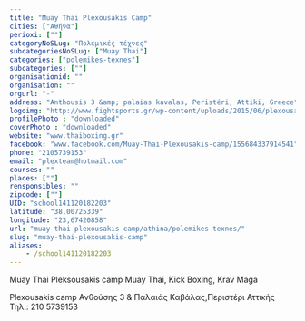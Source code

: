 ```yaml
---
title: "Muay Thai Plexousakis Camp"
cities: ["Αθήνα"]
perioxi: [""]
categoryNoSLug: "Πολεμικές τέχνες"
subcategoriesNoSLug: ["Muay Thai"]
categories: ["polemikes-texnes"]
subcategories: [""]
organisationid: ""
organisation: ""
orgurl: "-"
address: "Anthousis 3 &amp; palaias kavalas, Peristéri, Attiki, Greece"
logoimg: "http://www.fightsports.gr/wp-content/uploads/2015/06/plexousakis-camp-logo.jpg"
profilePhoto : "downloaded"
coverPhoto : "downloaded"
website: "www.thaiboxing.gr"
facebook: "www.facebook.com/Muay-Thai-Plexousakis-camp/155684337914541"
phone: "2105739153"
email: "plexteam@hotmail.com"
courses: ""
places: [""]
rensponsibles: ""
zipcode: [""]
UID: "school141120182203"
latitude: "38,00725339"
longitude: "23,67420858"
url: "muay-thai-plexousakis-camp/athina/polemikes-texnes/"
slug: "muay-thai-plexousakis-camp"
aliases:
    - /school141120182203
---
```



Muay Thai Pleksousakis camp Muay Thai, Kick Boxing, Krav Maga

Plexousakis camp Ανθούσης 3 &amp; Παλαιάς Καβάλας,Περιστέρι Αττικής Τηλ.: 210 5739153